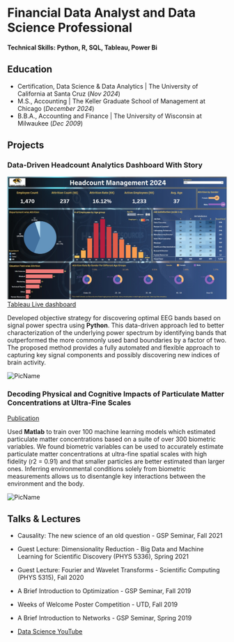 # Financial Data Analyst and Data Science Professional

#### Technical Skills: Python, R, SQL, Tableau, Power Bi
## Education
- Certification, Data Science & Data Analytics | The University of California at Santa Cruz (_Nov 2024_)								       		
- M.S., Accounting	| The Keller Graduate School of Management at Chicago (_December 2024_)	 			        		
- B.B.A., Accounting and Finance | The University of Wisconsin at Milwaukee (_Dec 2009_)

## Projects
### Data-Driven Headcount Analytics Dashboard With Story
![HR_TableauPic](/HR_TableauPic.jpg)
[Tableau Live dashboard](https://public.tableau.com/views/FinalProjectHeadcountManagement2024alltabs/HRAnalyticsDashboard?:language=en-US&:sid=&:redirect=auth&:display_count=n&:origin=viz_share_link)

Developed objective strategy for discovering optimal EEG bands based on signal power spectra using **Python**. This data-driven approach led to better characterization of the underlying power spectrum by identifying bands that outperformed the more commonly used band boundaries by a factor of two. The proposed method provides a fully automated and flexible approach to capturing key signal components and possibly discovering new indices of brain activity.

![PicName](/breadcrums/to/my/fileassets/img/PicName.jpeg)

### Decoding Physical and Cognitive Impacts of Particulate Matter Concentrations at Ultra-Fine Scales
[Publication](https://www.addmyfile)

Used **Matlab** to train over 100 machine learning models which estimated particulate matter concentrations based on a suite of over 300 biometric variables. We found biometric variables can be used to accurately estimate particulate matter concentrations at ultra-fine spatial scales with high fidelity (r2 = 0.91) and that smaller particles are better estimated than larger ones. Inferring environmental conditions solely from biometric measurements allows us to disentangle key interactions between the environment and the body.

![PicName](/breadcrums/to/my/fileassets/img/PicName.jpeg)

## Talks & Lectures
- Causality: The new science of an old question - GSP Seminar, Fall 2021
- Guest Lecture: Dimensionality Reduction - Big Data and Machine Learning for Scientific Discovery (PHYS 5336), Spring 2021
- Guest Lecture: Fourier and Wavelet Transforms - Scientific Computing (PHYS 5315), Fall 2020
- A Brief Introduction to Optimization - GSP Seminar, Fall 2019
- Weeks of Welcome Poster Competition - UTD, Fall 2019
- A Brief Introduction to Networks - GSP Seminar, Spring 2019

- [Data Science YouTube](https://www.addmyfile)

